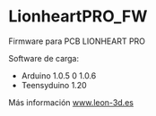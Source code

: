 # LionheartPRO_FW
Firmware para PCB LIONHEART PRO

Software de carga:
 - Arduino 1.0.5 0 1.0.6
 - Teensyduino 1.20

Más información www.leon-3d.es
